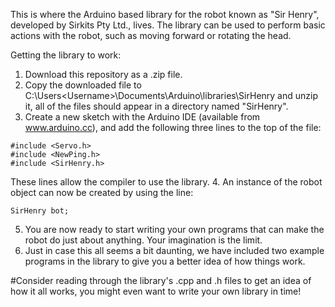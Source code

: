 This is where the Arduino based library for the robot known as "Sir Henry", developed by Sirkits Pty Ltd., lives. The library can be used to perform basic actions with the robot, such as moving forward or rotating the head.

Getting the library to work:

1. Download this repository as a .zip file.
2. Copy the downloaded file to C:\Users\<Username>\Documents\Arduino\libraries\SirHenry and unzip it, all of the files should appear in a directory named "SirHenry".
3. Create a new sketch with the Arduino IDE (available from www.arduino.cc), and add the following three lines to the top of the file:


```
#include <Servo.h>
#include <NewPing.h>
#include <SirHenry.h>
```

These lines allow the compiler to use the library.
4. An instance of the robot object can now be created by using the line:

```
SirHenry bot;
```
5. You are now ready to start writing your own programs that can make the robot do just about anything. Your imagination is the limit.
6. Just in case this all seems a bit daunting, we have included two example programs in the library to give you a better idea of how things work.

#Consider reading through the library's .cpp and .h files to get an idea of how it all works, you might even want to write your own library in time!
